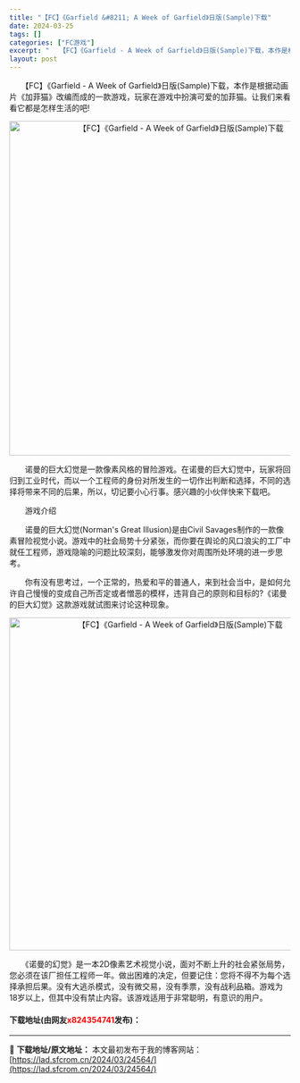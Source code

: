 ```yaml
---
title: "【FC】《Garfield &#8211; A Week of Garfield》日版(Sample)下载"
date: 2024-03-25
tags: []
categories: ["FC游戏"]
excerpt: "　　【FC】《Garfield - A Week of Garfield》日版(Sample)下载，本作是根据动画片《加菲猫》改编而成的一款游戏，玩家在游戏中扮演可爱的加菲猫。让我们来看看它都是怎样生活的吧! 　　诺曼的巨大幻觉是一款像素风格的冒险游戏。在诺曼的巨大幻觉中，玩家将回归到工业时代，而以&hellip;"
layout: post
---
```


 <p>　　【FC】《Garfield - A Week of Garfield》日版(Sample)下载，本作是根据动画片《加菲猫》改编而成的一款游戏，玩家在游戏中扮演可爱的加菲猫。让我们来看看它都是怎样生活的吧!</p> <p align="center"><img align="" border="0" src="https://lad.sfcrom.cn/wp-content/uploads/2024/03/20240325_660191851181d.png" width="599" alt="【FC】《Garfield - A Week of Garfield》日版(Sample)下载" /></p> <p>　　诺曼的巨大幻觉是一款像素风格的冒险游戏。在诺曼的巨大幻觉中，玩家将回归到工业时代，而以一个工程师的身份对所发生的一切作出判断和选择，不同的选择将带来不同的后果，所以，切记要小心行事。感兴趣的小伙伴快来下载吧。</p> <p>　　游戏介绍</p> <p>　　诺曼的巨大幻觉(Norman&#39;s Great Illusion)是由Civil Savages制作的一款像素冒险视觉小说。游戏中的社会局势十分紧张，而你要在舆论的风口浪尖的工厂中就任工程师，游戏隐喻的问题比较深刻，能够激发你对周围所处环境的进一步思考。</p> <p>　　你有没有思考过，一个正常的，热爱和平的普通人，来到社会当中，是如何允许自己慢慢的变成自己所否定或者憎恶的模样，违背自己的原则和目标的?《诺曼的巨大幻觉》这款游戏就试图来讨论这种现象。</p> <p align="center"><img align="" border="0" src="https://lad.sfcrom.cn/wp-content/uploads/2024/03/20240325_660191861e326.png" width="596" alt="【FC】《Garfield - A Week of Garfield》日版(Sample)下载" /></p> <p>　　《诺曼的幻觉》是一本2D像素艺术视觉小说，面对不断上升的社会紧张局势，您必须在该厂担任工程师一年。做出困难的决定，但要记住：您将不得不为每个选择承担后果。没有大逃杀模式，没有微交易，没有季票，没有战利品箱。游戏为18岁以上，但其中没有禁止内容。该游戏适用于非常聪明，有意识的用户。</p> <p><h4>下载地址(由网友<font color="red">x824354741</font>发布)：</h4></p> 

---
📖 **下载地址/原文地址：** 本文最初发布于我的博客网站：[https://lad.sfcrom.cn/2024/03/24564/](https://lad.sfcrom.cn/2024/03/24564/)
